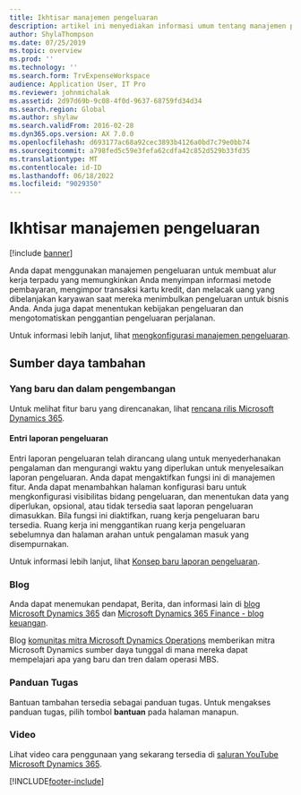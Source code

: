 ```yaml
---
title: Ikhtisar manajemen pengeluaran
description: artikel ini menyediakan informasi umum tentang manajemen pengeluaran dan tautan ke sumber daya tambahan. Anda dapat menggunakan manajemen pengeluaran untuk membuat alur kerja terpadu yang memungkinkan Anda menyimpan informasi metode pembayaran, mengimpor transaksi kartu kredit, dan melacak uang yang dibelanjakan karyawan saat mereka menimbulkan pengeluaran untuk bisnis Anda.
author: ShylaThompson
ms.date: 07/25/2019
ms.topic: overview
ms.prod: ''
ms.technology: ''
ms.search.form: TrvExpenseWorkspace
audience: Application User, IT Pro
ms.reviewer: johnmichalak
ms.assetid: 2d97d69b-9c08-4f0d-9637-68759fd34d34
ms.search.region: Global
ms.author: shylaw
ms.search.validFrom: 2016-02-28
ms.dyn365.ops.version: AX 7.0.0
ms.openlocfilehash: d693177ac68a92cec3893b4126a0bd7c79e0bb74
ms.sourcegitcommit: a798fed5c59e3fefa62cdfa42c852d529b33fd35
ms.translationtype: MT
ms.contentlocale: id-ID
ms.lasthandoff: 06/18/2022
ms.locfileid: "9029350"
---
```

# <a name="expense-management-overview"></a>Ikhtisar manajemen pengeluaran

[!include [banner](../includes/banner.md)]

Anda dapat menggunakan manajemen pengeluaran untuk membuat alur kerja terpadu yang memungkinkan Anda menyimpan informasi metode pembayaran, mengimpor transaksi kartu kredit, dan melacak uang yang dibelanjakan karyawan saat mereka menimbulkan pengeluaran untuk bisnis Anda. Anda juga dapat menentukan kebijakan pengeluaran dan mengotomatiskan penggantian pengeluaran perjalanan.

Untuk informasi lebih lanjut, lihat [mengkonfigurasi manajemen pengeluaran](plan-expense-management.md).

## <a name="additional-resources"></a>Sumber daya tambahan

### <a name="whats-new-and-in-development"></a>Yang baru dan dalam pengembangan

Untuk melihat fitur baru yang direncanakan, lihat [rencana rilis Microsoft Dynamics 365](/dynamics365/release-plans/).

#### <a name="expense-report-entry"></a>Entri laporan pengeluaran

Entri laporan pengeluaran telah dirancang ulang untuk menyederhanakan pengalaman dan mengurangi waktu yang diperlukan untuk menyelesaikan laporan pengeluaran. Anda dapat mengaktifkan fungsi ini di manajemen fitur. Anda dapat menambahkan halaman konfigurasi baru untuk mengkonfigurasi visibilitas bidang pengeluaran, dan menentukan data yang diperlukan, opsional, atau tidak tersedia saat laporan pengeluaran dimasukkan. Bila fungsi ini diaktifkan, ruang kerja pengeluaran baru tersedia. Ruang kerja ini menggantikan ruang kerja pengeluaran sebelumnya dan halaman arahan untuk pengalaman masuk yang disempurnakan.

Untuk informasi lebih lanjut, lihat [Konsep baru laporan pengeluaran](ExpenseWorkspaceNew.md).

### <a name="blogs"></a>Blog

Anda dapat menemukan pendapat, Berita, dan informasi lain di [blog Microsoft Dynamics 365](https://community.dynamics.com/b/msftdynamicsblog?c=Enterprise) dan [Microsoft Dynamics 365 Finance - blog keuangan](https://community.dynamics.com/365/financeandoperations/b/financials).

Blog [komunitas mitra Microsoft Dynamics Operations](https://community.dynamics.com/partner/b/operationspartnercommunityblog) memberikan mitra Microsoft Dynamics sumber daya tunggal di mana mereka dapat mempelajari apa yang baru dan tren dalam operasi MBS.

### <a name="task-guides"></a>Panduan Tugas

Bantuan tambahan tersedia sebagai panduan tugas. Untuk mengakses panduan tugas, pilih tombol **bantuan** pada halaman manapun.

### <a name="videos"></a>Video

Lihat video cara penggunaan yang sekarang tersedia di [saluran YouTube Microsoft Dynamics 365](https://www.youtube.com/channel/UCJGCg4rB3QSs8y_1FquelBQ).


[!INCLUDE[footer-include](../includes/footer-banner.md)]